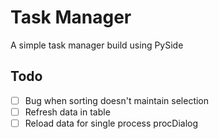 # Task Manager
A simple task manager build using PySide

## Todo
- [ ] Bug when sorting doesn't maintain selection
- [ ] Refresh data in table
- [ ] Reload data for single process procDialog
